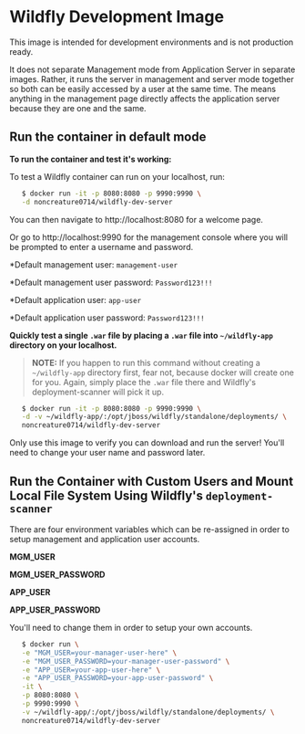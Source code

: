 # Wildfly Development Image

This image is intended for development environments and is not production ready.

It does not separate Management mode from Application Server in separate images. Rather, it runs the server in management and server mode together so both can be easily accessed by a user at the same time. The means anything in the management page directly affects the application server because they are one and the same.

## Run the container in default mode

**To run the container and test it's working:**

To test a Wildfly container can run on your localhost, run:

```bash
   $ docker run -it -p 8080:8080 -p 9990:9990 \
   -d noncreature0714/wildfly-dev-server
```

You can then navigate to http://localhost:8080 for a welcome page.

Or go to http://localhost:9990 for the management console where you will be prompted to enter a username and password.

*Default management user: `management-user`

*Default management user password: `Password123!!!`

*Default application user: `app-user`

*Default application user password: `Password123!!!`

**Quickly test a single `.war` file by
placing a `.war` file into `~/wildfly-app` directory on your localhost.**

> **NOTE:** If you happen to run this command without creating a `~/wildfly-app` directory first, fear not, because docker will create one for you. Again, simply place the `.war` file there and Wildfly's deployment-scanner will pick it up.

```bash
   $ docker run -it -p 8080:8080 -p 9990:9990 \
   -d -v ~/wildfly-app/:/opt/jboss/wildfly/standalone/deployments/ \
   noncreature0714/wildfly-dev-server
```

Only use this image to verify you can download and run the server! You'll need to change your user name and password later.

## Run the Container with Custom Users and Mount Local File System Using Wildfly's `deployment-scanner`
There are four environment variables which can be re-assigned in order to setup management and application user accounts.

**MGM_USER**

**MGM_USER_PASSWORD**

**APP_USER**

**APP_USER_PASSWORD**

You'll need to change them in order to setup your own accounts.

```bash
   $ docker run \
   -e "MGM_USER=your-manager-user-here" \
   -e "MGM_USER_PASSWORD=your-manager-user-password" \
   -e "APP_USER=your-app-user-here" \
   -e "APP_USER_PASSWORD=your-app-user-password" \
   -it \
   -p 8080:8080 \
   -p 9990:9990 \
   -v ~/wildfly-app/:/opt/jboss/wildfly/standalone/deployments/ \
   noncreature0714/wildfly-dev-server
```
